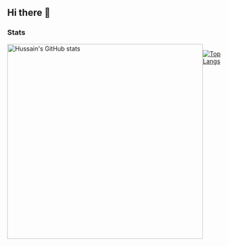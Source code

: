 ## Hi there 👋

<!--
**HussainDeesa/HussainDeesa** is a ✨ _special_ ✨ repository because its `README.md` (this file) appears on your GitHub profile.

Here are some ideas to get you started:

- 🔭 I’m currently working on ...
- 🌱 I’m currently learning ...
- 👯 I’m looking to collaborate on ...
- 🤔 I’m looking for help with ...
- 💬 Ask me about ...
- 📫 How to reach me: ...
- 😄 Pronouns: ...
- ⚡ Fun fact: ...
-->

### Stats


<div style="display: flex;"> 
  <img src="https://github-readme-stats-hussaindeesas-projects.vercel.app/api?username=HussainDeesa&theme=github_dark&show_icons=true&show=reviews,discussions_started,discussions_answered,prs_merged,prs_merged_percentage" alt="Hussain's GitHub stats" height="450" />


[![Top Langs](https://github-readme-stats.vercel.app/api/top-langs/?username=anuraghazra)](https://github.com/anuraghazra/github-readme-stats)
